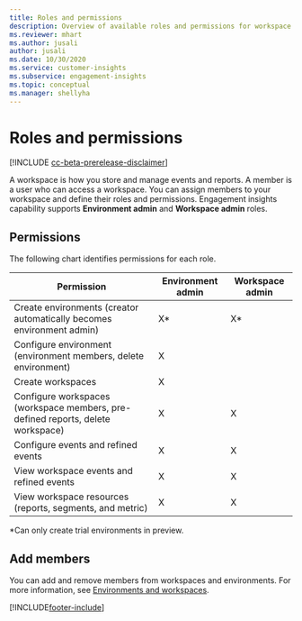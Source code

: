 ```yaml
---
title: Roles and permissions
description: Overview of available roles and permissions for workspace members. 
ms.reviewer: mhart
ms.author: jusali
author: jusali
ms.date: 10/30/2020
ms.service: customer-insights
ms.subservice: engagement-insights 
ms.topic: conceptual
ms.manager: shellyha
---
```


# Roles and permissions

[!INCLUDE [cc-beta-prerelease-disclaimer](includes/cc-beta-prerelease-disclaimer.md)]

A workspace is how you store and manage events and reports. A member is a user who can access a workspace. You can assign members to your workspace and define their roles and permissions. Engagement insights capability supports **Environment admin** and **Workspace admin** roles.

## Permissions
  
The following chart identifies permissions for each role. 

| Permission | Environment admin | Workspace admin |
|--|--|--|
| Create environments (creator automatically becomes environment admin) | X* | X* |  
| Configure environment (environment members, delete environment) | X |  |  
| Create workspaces | X |  |  
| Configure workspaces (workspace members, pre-defined reports, delete workspace) | X | X |  
| Configure events and refined events | X | X |
| View workspace events and refined events | X | X |
| View workspace resources (reports, segments, and metric)| X | X |

*Can only create trial environments in preview. 

## Add members

You can add and remove members from workspaces and environments. For more information, see [Environments and workspaces](manage-environments-workspaces.md).


[!INCLUDE[footer-include](../includes/footer-banner.md)]